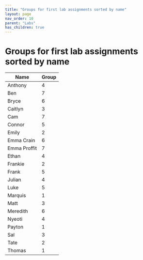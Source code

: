 ```yaml
---
title: "Groups for first lab assignments sorted by name"
layout: page
nav_order: 10
parent: "Labs"
has_children: true
---
```




# Groups for first lab assignments sorted by name

|Name|Group|
|--- | --- |
|Anthony|4|
|Ben|7|
|Bryce|6|
|Caitlyn|3|
|Cam|7|
|Connor|5|
|Emily|2|
|Emma Crain|6|
|Emma Proffit|7|
|Ethan|4|
|Frankie|2|
|Frank|5|
|Julian|4|
|Luke|5|
|Marquis|1|
|Matt|3|
|Meredith|6|
|Nyeoti|4|
|Payton|1|
|Sal|3|
|Tate|2|
|Thomas|1|